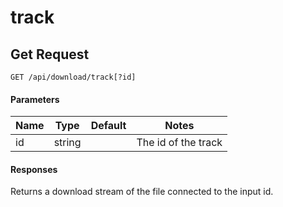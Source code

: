 # track
## Get Request

`GET /api/download/track[?id]`

#### Parameters

|Name|Type|Default|Notes|
|---|---|---|---|
|id|string||The id of the track|

#### Responses
Returns a download stream of the file connected to the input id.